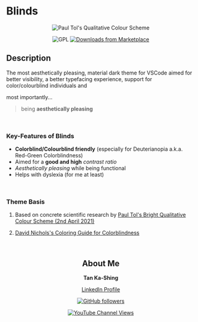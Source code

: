 # Blinds

<div style="text-align: center">
<p align="center">

![Paul Tol's Qualitative Colour Scheme](https://personal.sron.nl/~pault/images/scheme_bright.png)

![GPL](https://img.shields.io/github/license/orbulant/blinds-theme?style=for-the-badge) <a href="https://marketplace.visualstudio.com/items?itemName=tankashing.blinds-theme"> ![Downloads from Marketplace](https://img.shields.io/visual-studio-marketplace/d/tankashing.blinds-theme?color=%2344FFC3&style=for-the-badge) </a>

</p>
</div>

## Description

The most aesthetically pleasing, material dark theme for VSCode aimed for better visibility, a better typefacing experience, support for color/colourblind individuals and

most importantly...

> being **aesthetically pleasing**

</br>

### Key-Features of Blinds

- **Colorblind/Colourblind friendly** (especially for Deuterianopia a.k.a. Red-Green Colorblindness)
- Aimed for a **good and high** _contrast ratio_
- _Aesthetically pleasing_ while being functional
- Helps with dyslexia (for me at least)

</br>

### Theme Basis

1. Based on concrete scientific research by [Paul Tol's Bright Qualitative Colour Scheme (2nd April 2021)](https://personal.sron.nl/~pault/#fig:scheme_bright)

2. [David Nichols's Coloring Guide for Colorblindness](https://davidmathlogic.com/colorblind/#%23332288-%23117733-%2344AA99-%2388CCEE-%23DDCC77-%23CC6677-%23AA4499-%23882255)

</br>

<div style="text-align: center">
<p align="center">

## About Me

**Tan Ka-Shing**

<a href="https://www.linkedin.com/in/tankashing/">
LinkedIn Profile
</a>

<a href="https://github.com/orbulant">

![GitHub followers](https://img.shields.io/github/followers/orbulant?label=GitHub&logo=GitHub&style=for-the-badge)

</a>

<a href="https://www.youtube.com/channel/UCgNuAdhsibJ5PXng1_93Nng">

![YouTube Channel Views](https://img.shields.io/youtube/channel/views/UCgNuAdhsibJ5PXng1_93Nng?label=YouTube&logo=YouTube&style=for-the-badge)

</a>

</p>
</div>
